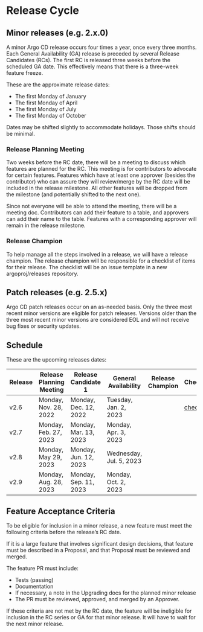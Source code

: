 # Release Cycle

## Minor releases (e.g. 2.x.0)

A minor Argo CD release occurs four times a year, once every three months. Each General Availability (GA) release is 
preceded by several Release Candidates (RCs). The first RC is released three weeks before the scheduled GA date. This 
effectively means that there is a three-week feature freeze.

These are the approximate release dates:

* The first Monday of January
* The first Monday of April
* The first Monday of July
* The first Monday of October

Dates may be shifted slightly to accommodate holidays. Those shifts should be minimal.

### Release Planning Meeting

Two weeks before the RC date, there will be a meeting to discuss which features are planned for the RC. This meeting is
for contributors to advocate for certain features. Features which have at least one approver (besides the contributor) 
who can assure they will review/merge by the RC date will be included in the release milestone. All other features will
be dropped from the milestone (and potentially shifted to the next one).

Since not everyone will be able to attend the meeting, there will be a meeting doc. Contributors can add their feature
to a table, and approvers can add their name to the table. Features with a corresponding approver will remain in the 
release milestone.

### Release Champion

To help manage all the steps involved in a release, we will have a release champion. The release champion will be
responsible for a checklist of items for their release. The checklist will be an issue template in a new 
argoproj/releases repository.

## Patch releases (e.g. 2.5.x)

Argo CD patch releases occur on an as-needed basis. Only the three most recent minor versions are eligible for patch 
releases. Versions older than the three most recent minor versions are considered EOL and will not receive bug fixes or 
security updates.

## Schedule

These are the upcoming releases dates:

| Release | Release Planning Meeting | Release Candidate 1   | General Availability    | Release Champion | Checklist                                                 |
|---------|--------------------------|-----------------------|-------------------------|------------------|-----------------------------------------------------------|
| v2.6    | Monday, Nov. 28, 2022    | Monday, Dec. 12, 2022 | Tuesday, Jan. 2, 2023   |                  | [checklist](https:/github.com/argoproj/releases/issues/1) |
| v2.7    | Monday, Feb. 27, 2023    | Monday, Mar. 13, 2023 | Monday, Apr. 3, 2023    |
| v2.8    | Monday, May 29, 2023     | Monday, Jun. 12, 2023 | Wednesday, Jul. 5, 2023 |
| v2.9    | Monday, Aug. 28, 2023    | Monday, Sep. 11, 2023 | Monday, Oct. 2, 2023    |

## Feature Acceptance Criteria

To be eligible for inclusion in a minor release, a new feature must meet the following criteria before the release’s RC 
date.

If it is a large feature that involves significant design decisions, that feature must be described in a Proposal, and 
that Proposal must be reviewed and merged.

The feature PR must include:

* Tests (passing)
* Documentation
* If necessary, a note in the Upgrading docs for the planned minor release
* The PR must be reviewed, approved, and merged by an Approver.

If these criteria are not met by the RC date, the feature will be ineligible for inclusion in the RC series or GA for 
that minor release. It will have to wait for the next minor release.
